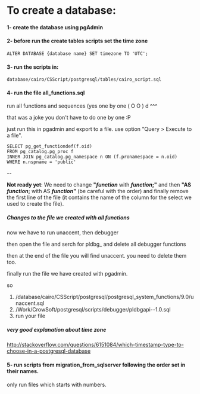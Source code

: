 # To create a database:

#### 1- create the database using pgAdmin

#### 2- before run the create tables scripts set the time zone

```
ALTER DATABASE {database name} SET timezone TO 'UTC';
```

#### 3- run the scripts in:

```
database/cairo/CSScript/postgresql/tables/cairo_script.sql
```

#### 4- run the file all_functions.sql

run all functions and sequences (yes one by one ( O O )
                                                   d
                                                  ^^^

that was a joke you don't have to do one by one :P

just run this in pgadmin and export to a file. use option "Query > Execute to a file".

```
SELECT pg_get_functiondef(f.oid)
FROM pg_catalog.pg_proc f
INNER JOIN pg_catalog.pg_namespace n ON (f.pronamespace = n.oid)
WHERE n.nspname = 'public'
```

--

**Not ready yet**: We need to change **"$function$** with **$function$;"** and then **"AS $function$;**
with AS **$function$"** (be careful with the order) and finally remove the first line 
of the file (it contains the name of the column for the select we used to create the file).

##### Changes to the file we created with all functions

now we have to run unaccent, then debugger

then open the file and serch for pldbg_ and delete all debugger functions

then at the end of the file you will find unaccent. you need to delete them too.

finally run the file we have created with pgadmin.

so

1) /database/cairo/CSScript/postgresql/postgresql_system_functions/9.0/unaccent.sql
2) /Work/CrowSoft/postgresql/scripts/debugger/pldbgapi--1.0.sql
3) run your file

##### very good explanation about time zone
http://stackoverflow.com/questions/6151084/which-timestamp-type-to-choose-in-a-postgresql-database

#### 5- run scripts from migration_from_sqlserver following the order set in their names.
only run files which starts with numbers.
